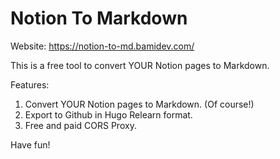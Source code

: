 # Notion To Markdown

Website: https://notion-to-md.bamidev.com/

This is a free tool to convert YOUR Notion pages to Markdown.

Features:
1. Convert YOUR Notion pages to Markdown. (Of course!)
2. Export to Github in Hugo Relearn format.
3. Free and paid CORS Proxy.

Have fun!
